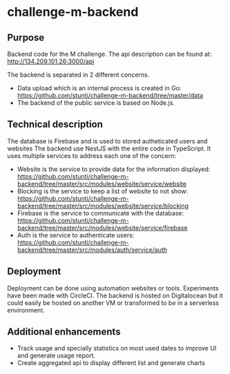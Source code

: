 # challenge-m-backend

## Purpose
Backend code for the M challenge.
The api description can be found at:
http://134.209.101.26:3000/api

The backend is separated in 2 different concerns.
- Data upload which is an internal process is created in Go: https://github.com/stunti/challenge-m-backend/tree/master/data
- The backend of the public service is based on Node.js.

## Technical description
 
The database is Firebase and is used to stored autheticated users and websites
The backend use NestJS with the entire code in TypeScript. 
It uses multiple services to address each one of the concern:
- Website is the service to provide data for the information displayed: https://github.com/stunti/challenge-m-backend/tree/master/src/modules/website/service/website
- Blocking is the service to keep a list of website to not show: https://github.com/stunti/challenge-m-backend/tree/master/src/modules/website/service/blocking
- Firebase is the service to communicate with the database: https://github.com/stunti/challenge-m-backend/tree/master/src/modules/website/service/firebase
- Auth is the service to authenticate users: https://github.com/stunti/challenge-m-backend/tree/master/src/modules/auth/service/auth

## Deployment

Deployment can be done using automation websites or tools. Experiments have been made with CircleCI.
The backend is hosted on Digitalocean but it could easily be hosted on another VM or transformed to be in a serverless environment.

## Additional enhancements
- Track usage and specially statistics on most used dates to improve UI and generate usage report.
- Create aggregated api to display different list and generate charts


